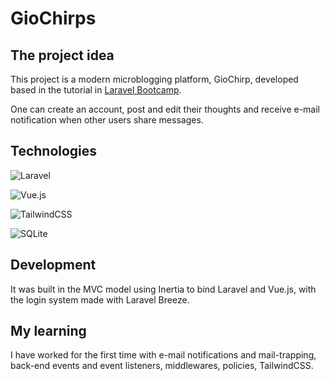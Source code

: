 # GioChirps

## The project idea

This project is a modern microblogging platform, GioChirp, developed based in the tutorial in [Laravel Bootcamp](https://bootcamp.laravel.com/).

One can create an account, post and edit their thoughts and receive e-mail notification when other users share messages.

## Technologies

![Laravel](https://img.shields.io/badge/laravel-%23FF2D20.svg?style=for-the-badge&logo=laravel&logoColor=white) 

![Vue.js](https://img.shields.io/badge/vuejs-%2335495e.svg?style=for-the-badge&logo=vuedotjs&logoColor=%234FC08D)

 ![TailwindCSS](https://img.shields.io/badge/tailwindcss-%2338B2AC.svg?style=for-the-badge&logo=tailwind-css&logoColor=white)

![SQLite](https://img.shields.io/badge/sqlite-%2307405e.svg?style=for-the-badge&logo=sqlite&logoColor=white)

## Development

It was built in the MVC model using Inertia to bind Laravel and Vue.js, with the login system made with Laravel Breeze.

## My learning

I have worked for the first time with e-mail notifications and mail-trapping, back-end events and event listeners, middlewares, policies, TailwindCSS.